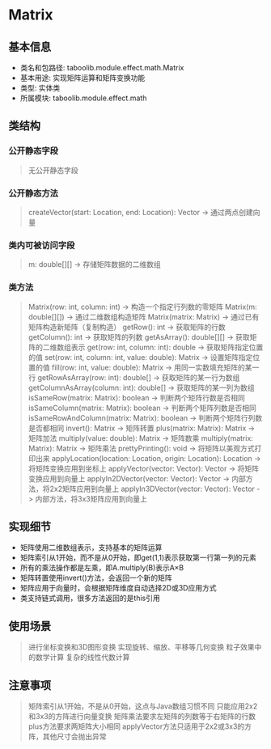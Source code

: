 # Matrix

## 基本信息
- 类名和包路径: taboolib.module.effect.math.Matrix
- 基本用途: 实现矩阵运算和矩阵变换功能
- 类型: 实体类
- 所属模块: taboolib.module.effect.math

## 类结构

### 公开静态字段
> 无公开静态字段

### 公开静态方法
> createVector(start: Location, end: Location): Vector -> 通过两点创建向量

### 类内可被访问字段
> m: double[][] -> 存储矩阵数据的二维数组

### 类方法
> Matrix(row: int, column: int) -> 构造一个指定行列数的零矩阵
> Matrix(m: double[][]) -> 通过二维数组构造矩阵
> Matrix(matrix: Matrix) -> 通过已有矩阵构造新矩阵（复制构造）
> getRow(): int -> 获取矩阵的行数
> getColumn(): int -> 获取矩阵的列数
> getAsArray(): double[][] -> 获取矩阵的二维数组表示
> get(row: int, column: int): double -> 获取矩阵指定位置的值
> set(row: int, column: int, value: double): Matrix -> 设置矩阵指定位置的值
> fill(row: int, value: double): Matrix -> 用同一实数填充矩阵的某一行
> getRowAsArray(row: int): double[] -> 获取矩阵的某一行为数组
> getColumnAsArray(column: int): double[] -> 获取矩阵的某一列为数组
> isSameRow(matrix: Matrix): boolean -> 判断两个矩阵行数是否相同
> isSameColumn(matrix: Matrix): boolean -> 判断两个矩阵列数是否相同
> isSameRowAndColumn(matrix: Matrix): boolean -> 判断两个矩阵行列数是否都相同
> invert(): Matrix -> 矩阵转置
> plus(matrix: Matrix): Matrix -> 矩阵加法
> multiply(value: double): Matrix -> 矩阵数乘
> multiply(matrix: Matrix): Matrix -> 矩阵乘法
> prettyPrinting(): void -> 将矩阵以美观方式打印出来
> applyLocation(location: Location, origin: Location): Location -> 将矩阵变换应用到坐标上
> applyVector(vector: Vector): Vector -> 将矩阵变换应用到向量上
> applyIn2DVector(vector: Vector): Vector -> 内部方法，将2x2矩阵应用到向量上
> applyIn3DVector(vector: Vector): Vector -> 内部方法，将3x3矩阵应用到向量上

## 实现细节
- 矩阵使用二维数组表示，支持基本的矩阵运算
- 矩阵索引从1开始，而不是从0开始，即get(1,1)表示获取第一行第一列的元素
- 所有的乘法操作都是左乘，即A.multiply(B)表示A×B
- 矩阵转置使用invert()方法，会返回一个新的矩阵
- 矩阵应用于向量时，会根据矩阵维度自动选择2D或3D应用方式
- 类支持链式调用，很多方法返回的是this引用

## 使用场景
> 进行坐标变换和3D图形变换
> 实现旋转、缩放、平移等几何变换
> 粒子效果中的数学计算
> 复杂的线性代数计算

## 注意事项
> 矩阵索引从1开始，不是从0开始，这点与Java数组习惯不同
> 只能应用2x2和3x3的方阵进行向量变换
> 矩阵乘法要求左矩阵的列数等于右矩阵的行数
> plus方法要求两矩阵大小相同
> applyVector方法只适用于2x2或3x3的方阵，其他尺寸会抛出异常
